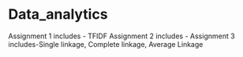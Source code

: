 # Data_analytics
Assignment 1 includes - TFIDF
Assignment 2 includes -
Assignment 3 includes-Single linkage, Complete linkage, Average Linkage
